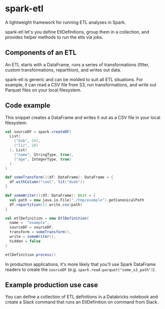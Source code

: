 # spark-etl

A lightweight framework for running ETL analyses in Spark.

spark-etl let's you define EtlDefinitions, group them in a collection, and provides helper methods to run the etls via jobs.

## Components of an ETL

An ETL starts with a DataFrame, runs a series of transformations (filter, custom transformations, repartition), and writes out data.

spark-etl is generic and can be molded to suit all ETL situations.  For example, it can read a CSV file from S3, run transformations, and write out Parquet files on your local filesystem.

## Code example

This snippet creates a DataFrame and writes it out as a CSV file in your local filesystem.

```scala
val sourceDF = spark.createDF(
  List(
    ("bob", 14),
    ("liz", 20)
  ), List(
    ("name", StringType, true),
    ("age", IntegerType, true)
  )
)

def someTransform()(df: DataFrame): DataFrame = {
  df.withColumn("cool", lit("dude"))
}

def someWriter()(df: DataFrame): Unit = {
  val path = new java.io.File("./tmp/example").getCanonicalPath
  df.repartition(1).write.csv(path)
}

val etlDefinition = new EtlDefinition(
  name =  "example",
  sourceDF = sourceDF,
  transform = someTransform(),
  write = someWriter(),
  hidden = false
)

etlDefinition.process()
```

In production applications, it's more likely that you'll use Spark DataFrame readers to create the `sourceDF` (e.g. `spark.read.parquet("some_s3_path")`).

## Example production use case

You can define a collection of ETL definitions in a Databricks notebook and create a Slack command that runs an EtlDefinition on command from Slack.

